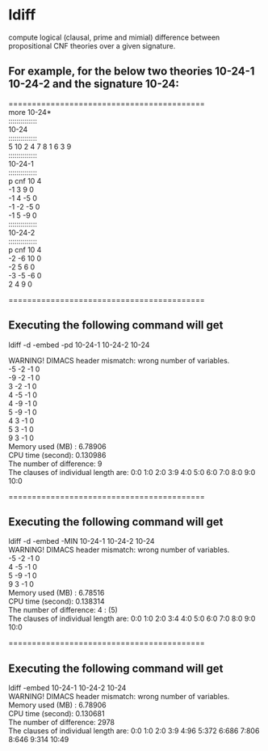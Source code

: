 <!DOCTYPE html> <html lang="zh"> <body><h1 id="h1-ldiff"><a name="ldiff" class="reference-link"></a><span class="header-link octicon octicon-link"></span>ldiff</h1><p>compute logical (clausal, prime and mimial) difference between propositional CNF theories over a given signature.</p> <h2 id="h2-for-example-for-the-below-two-theories-10-24-1-10-24-2-and-the-signature-10-24-"><a name="For example, for the below two theories 10-24-1 10-24-2 and the signature 10-24:" class="reference-link"></a><span class="header-link octicon octicon-link"></span>For example, for the below two theories 10-24-1 10-24-2 and the signature 10-24:</h2><p>==========================================<br>more 10-24*<br>::::::::::::::<br>10-24<br>::::::::::::::<br>5 10 2 4 7 8 1 6 3 9<br>::::::::::::::<br>10-24-1<br>::::::::::::::<br>p cnf 10 4<br>-1 3 9 0<br>-1 4 -5 0<br>-1 -2 -5 0<br>-1 5 -9 0<br>::::::::::::::<br>10-24-2<br>::::::::::::::<br>p cnf 10 4<br>-2 -6 10 0<br>-2 5 6 0<br>-3 -5 -6 0<br>2 4 9 0 </p><p>==========================================</p> <h2 id="h2-executing-the-following-command-will-get"><a name="Executing the following command will get" class="reference-link"></a><span class="header-link octicon octicon-link"></span>Executing the following command will get</h2><p>ldiff -d -embed -pd 10-24-1 10-24-2 10-24</p> <p>WARNING! DIMACS header mismatch: wrong number of variables.<br>-5 -2 -1 0<br>-9 -2 -1 0<br>3 -2 -1 0<br>4 -5 -1 0<br>4 -9 -1 0<br>5 -9 -1 0<br>4 3 -1 0<br>5 3 -1 0<br>9 3 -1 0<br>Memory used (MB) : 6.78906<br>CPU time (second): 0.130986<br>The number of difference: 9<br>The clauses of individual length are: 0:0 1:0 2:0 3:9 4:0 5:0 6:0 7:0 8:0 9:0 10:0 </p><p>==========================================</p> <h2 id="h2-executing-the-following-command-will-get"><a name="Executing the following command will get" class="reference-link"></a><span class="header-link octicon octicon-link"></span>Executing the following command will get</h2><p>ldiff -d -embed -MIN 10-24-1 10-24-2 10-24<br>WARNING! DIMACS header mismatch: wrong number of variables.<br>-5 -2 -1 0<br>4 -5 -1 0<br>5 -9 -1 0<br>9 3 -1 0<br>Memory used (MB) : 6.78516<br>CPU time (second): 0.138314<br>The number of difference: 4 : (5)<br>The clauses of individual length are: 0:0 1:0 2:0 3:4 4:0 5:0 6:0 7:0 8:0 9:0 10:0 </p><p>==========================================</p> <h2 id="h2-executing-the-following-command-will-get"><a name="Executing the following command will get" class="reference-link"></a><span class="header-link octicon octicon-link"></span>Executing the following command will get</h2><p>ldiff -embed 10-24-1 10-24-2 10-24<br>WARNING! DIMACS header mismatch: wrong number of variables.<br>Memory used (MB) : 6.78906<br>CPU time (second): 0.130681<br>The number of difference: 2978<br>The clauses of individual length are: 0:0 1:0 2:0 3:9 4:96 5:372 6:686 7:806 8:646 9:314 10:49 </p></body> </html>
